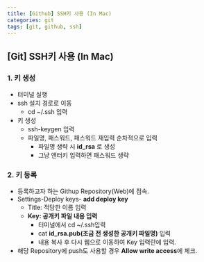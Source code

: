 ```yaml
---
title: [Github] SSH키 사용 (In Mac)
categories: git
tags: [git, github, ssh]
---
```




## [Git] SSH키 사용 (In Mac)

### 1. 키 생성

- 터미널 실행
- ssh 설치 경로로 이동 
  - cd ~/.ssh 입력
- 키 생성 
  - ssh-keygen 입력
  - 파일명, 패스워드, 패스워드 재입력 순차적으로 입력
    - 파일명 생략 시 **id_rsa** 로 생성
    - 그냥 엔터키 입력하면 패스워드 생략



### 2. 키 등록

- 등록하고자 하는 Githup Repository(Web)에 접속.
- Settings-Deploy keys- **add deploy key**
  - Title: 적당한 이름 입력
  - **Key: 공개키 파일 내용 입력**
    - 터미널에서 cd ~/.ssh입력
    - cat **id_rsa.pub(조금 전 생성한 공개키 파일명)** 입력
    - 내용 복사 후 다시 웹으로 이동하여 Key 입력란에 입력.
- 해당 Repository에 push도 사용할 경우 **Allow write access**에 체크.
